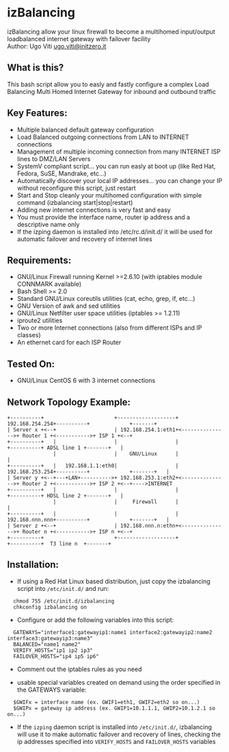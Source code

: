 # izBalancing
izBalancing allow your linux firewall to become a multihomed input/output loadbalanced internet gateway with failover facility <br/>
Author: Ugo Viti <ugo.viti@initzero.it>

## What is this?
This bash script allow you to easly and fastly configure a complex Load Balancing Multi Homed Internet Gateway
for inbound and outbound traffic

## Key Features:
- Multiple balanced default gateway configuration
- Load Balanced outgoing connections from LAN to INTERNET connections
- Management of multiple incoming connection from many INTERNET ISP lines to DMZ/LAN Servers
- SystemV compliant script... you can run easly at boot up (like Red Hat, Fedora, SuSE, Mandrake, etc...)
- Automatically discover your local IP addresses... you can change your IP without reconfigure this script, just restart
- Start and Stop cleanly your multihomed configuration with simple command (izbalancing start|stop|restart)
- Adding new internet connections is very fast and easy
- You must provide the interface name, router ip address and a descriptive name only
- If the izping daemon is installed into /etc/rc.d/init.d/ it will be used for automatic failover and recovery of internet lines


## Requirements:
- GNU/Linux Firewall running Kernel >=2.6.10 (with iptables module CONNMARK available)
- Bash Shell >= 2.0
- Standard GNU/Linux coreutils utilities (cat, echo, grep, if, etc...)
- GNU Version of awk and sed utilities
- GNU/Linux Netfilter user space utilities (iptables >= 1.2.11)
- iproute2 utilities
- Two or more Internet connections (also from different ISPs and IP classes)
- An ethernet card for each ISP Router

## Tested On:
- GNU/Linux CentOS 6 with 3 internet connections

## Network Topology Example:
```
+----------+                       +-------------------+  192.168.254.254+----------+             +-------+                
| Server x +<--+                   | 192.168.254.1:eth1+<--------------->+ Router 1 +<----------->+ ISP 1 +<--+            
+----------+   |                   |                   |                 +----------+ ADSL line 1 +-------+   |            
               |                   |    GNU/Linux      |                                                      |            
+----------+   |   192.168.1.1:eth0|                   |  192.168.253.254+----------+             +-------+   |            
| Server y +<--+---+LAN+---------->+ 192.168.253.1:eth2+<--------------->+ Router 2 +<----------->+ ISP 2 +<--+---->INTERNET
+----------+   |                   |                   |                 +----------+ HDSL line 2 +-------+   |            
               |                   |     Firewall      |                                                      |            
+----------+   |                   |                   |  192.168.nnn.nnn+----------+             +-------+   |            
| Server z +<--+                   | 192.168.nnn.n:ethn+<--------------->+ Router n +<----------->+ ISP n +<--+            
+----------+                       +-------------------+                 +----------+  T3 line n  +-------+                
```

## Installation:
- If using a Red Hat Linux based distribution, just copy the izbalancing script into `/etc/init.d/` and run:
```
  chmod 755 /etc/init.d/izbalancing
  chkconfig izbalancing on
```
- Configure or add the following variables into this script:
```
  GATEWAYS="interface1:gatewayip1:name1 interface2:gatewayip2:name2 interface3:gatewayip3:name3"
  BALANCED="name1 name2"
  VERIFY_HOSTS="ip1 ip2 ip3"
  FAILOVER_HOSTS="ip4 ip5 ip6"
```
- Comment out the iptables rules as you need

- usable special variables created on demand using the order specified in the GATEWAYS variable:
```
  $GWIFx = interface name (ex. GWIF1=eth1, GWIF2=eth2 so on...)
  $GWIPx = gateway ip address (ex. GWIP1=10.1.1.1, GWIP2=10.1.2.1 so on...)
```

- If the `izping` daemon script is installed into `/etc/init.d/`, izbalancing will use it to make automatic failover and recovery of lines, checking the ip addresses specified into `VERIFY_HOSTS` and `FAILOVER_HOSTS` variables
